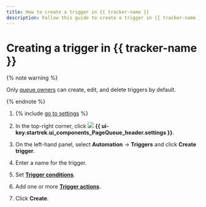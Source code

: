 ```yaml
---
title: How to create a trigger in {{ tracker-name }}
description: Follow this guide to create a trigger in {{ tracker-name }}.
---
```


# Creating a trigger in {{ tracker-name }}

{% note warning %}

Only [queue owners](../manager/queue-access.md) can create, edit, and delete triggers by default.

{% endnote %}

1. {% include [go to settings](../../_includes/tracker/transition-page.md) %}

1. In the top-right corner, click ![](../../_assets/tracker/svg/queue-settings.svg) **{{ ui-key.startrek.ui_components_PageQueue_header.settings }}**.

1. On the left-hand panel, select **Automation** → **Triggers** and click **Create trigger**.

1. Enter a name for the trigger.

1. Set [**Trigger conditions**](set-condition.md).

1. Add one or more [**Trigger actions**](set-action.md).

1. Click **Create**.




